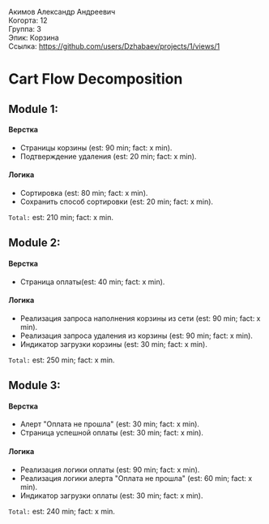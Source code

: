 Акимов Александр Андреевич
<br /> Когорта: 12
<br /> Группа: 3
<br /> Эпик: Корзина
<br /> Ссылка: https://github.com/users/Dzhabaev/projects/1/views/1


# Cart Flow Decomposition


## Module 1:

#### Верстка
- Страницы корзины (est: 90 min; fact: x min).
- Подтверждение удаления (est: 20 min; fact: x min).

#### Логика
- Сортировка (est: 80 min; fact: x min).
- Сохранить способ сортировки (est: 20 min; fact: x min).

`Total:` est: 210 min; fact: x min.


## Module 2:
#### Верстка
- Страница оплаты(est: 40 min; fact: x min).

#### Логика
- Реализация запроса наполнения корзины из сети (est: 90 min; fact: x min).
- Реализация запроса удаления из корзины (est: 90 min; fact: x min).
- Индикатор загрузки корзины (est: 30 min; fact: x min).


`Total:` est: 250 min; fact: x min.

## Module 3:
#### Верстка
- Алерт "Оплата не прошла" (est: 30 min; fact: x min).
- Страница успешной оплаты (est: 30 min; fact: x min).

#### Логика
- Реализация логики оплаты (est: 90 min; fact: x min).
- Реализация логики алерта "Оплата не прошла" (est: 60 min; fact: x min).
- Индикатор загрузки оплаты (est: 30 min; fact: x min).


`Total:` est: 240 min; fact: x min.
